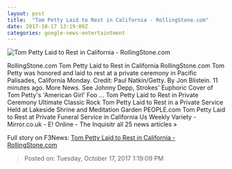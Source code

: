 ```yaml
---
layout: post
title:  "Tom Petty Laid to Rest in California - RollingStone.com"
date: 2017-10-17 13:19:09Z
categories: google-news-entertaintment
---
```


![Tom Petty Laid to Rest in California - RollingStone.com](http://img.wennermedia.com/social/gettyimages-858413488-e5487530-0ef6-439e-8286-6d7a2003dc63.jpg)

RollingStone.com Tom Petty Laid to Rest in California RollingStone.com Tom Petty was honored and laid to rest at a private ceremony in Pacific Palisades, California Monday. Credit: Paul Natkin/Getty. By Jon Blistein. 11 minutes ago. More News. See Johnny Depp, Strokes' Euphoric Cover of Tom Petty's 'American Girl' Foo ... Tom Petty Laid to Rest in Private Ceremony Ultimate Classic Rock Tom Petty Laid to Rest in a Private Service Held at Lakeside Shrine and Meditation Garden PEOPLE.com Tom Petty Laid to Rest at Private Funeral Service in California Us Weekly Variety - Mirror.co.uk - E! Online - The Inquisitr all 25 news articles »


Full story on F3News: [Tom Petty Laid to Rest in California - RollingStone.com](http://www.f3nws.com/n/c3BRsG)

> Posted on: Tuesday, October 17, 2017 1:19:09 PM
